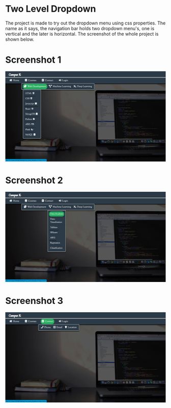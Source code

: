 # Two Level Dropdown

The project is made to try out the dropdown menu using css properties. The name as it says, the navigation bar holds two dropdown menu's, one is vertical and the later is horizontal. The screenshot of the whole project is shown below.

# Screenshot 1
![Alt text](Images/Sc1.png?raw=true "Picture 1")

# Screenshot 2
![Alt text](Images/Sc2.png?raw=true "Picture 2")

# Screenshot 3
![Alt text](Images/Sc3.png?raw=true "Picture 3")
